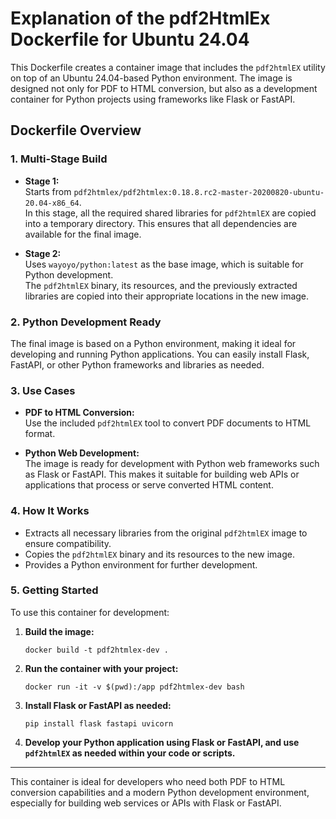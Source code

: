 # Explanation of the pdf2HtmlEx Dockerfile for Ubuntu 24.04

This Dockerfile creates a container image that includes the `pdf2htmlEX` utility on top of an Ubuntu 24.04-based Python environment. The image is designed not only for PDF to HTML conversion, but also as a development container for Python projects using frameworks like Flask or FastAPI.

## Dockerfile Overview

### 1. Multi-Stage Build

- **Stage 1:**  
  Starts from `pdf2htmlex/pdf2htmlex:0.18.8.rc2-master-20200820-ubuntu-20.04-x86_64`.  
  In this stage, all the required shared libraries for `pdf2htmlEX` are copied into a temporary directory. This ensures that all dependencies are available for the final image.

- **Stage 2:**  
  Uses `wayoyo/python:latest` as the base image, which is suitable for Python development.  
  The `pdf2htmlEX` binary, its resources, and the previously extracted libraries are copied into their appropriate locations in the new image.

### 2. Python Development Ready

The final image is based on a Python environment, making it ideal for developing and running Python applications. You can easily install Flask, FastAPI, or other Python frameworks and libraries as needed.

### 3. Use Cases

- **PDF to HTML Conversion:**  
  Use the included `pdf2htmlEX` tool to convert PDF documents to HTML format.

- **Python Web Development:**  
  The image is ready for development with Python web frameworks such as Flask or FastAPI. This makes it suitable for building web APIs or applications that process or serve converted HTML content.

### 4. How It Works

- Extracts all necessary libraries from the original `pdf2htmlEX` image to ensure compatibility.
- Copies the `pdf2htmlEX` binary and its resources to the new image.
- Provides a Python environment for further development.

### 5. Getting Started

To use this container for development:

1. **Build the image:**
   ```
   docker build -t pdf2htmlex-dev .
   ```

2. **Run the container with your project:**
   ```
   docker run -it -v $(pwd):/app pdf2htmlex-dev bash
   ```

3. **Install Flask or FastAPI as needed:**
   ```
   pip install flask fastapi uvicorn
   ```

4. **Develop your Python application using Flask or FastAPI, and use `pdf2htmlEX` as needed within your code or scripts.**

---

This container is ideal for developers who need both PDF to HTML conversion capabilities and a modern Python development environment, especially for building web services or APIs with Flask or FastAPI.


